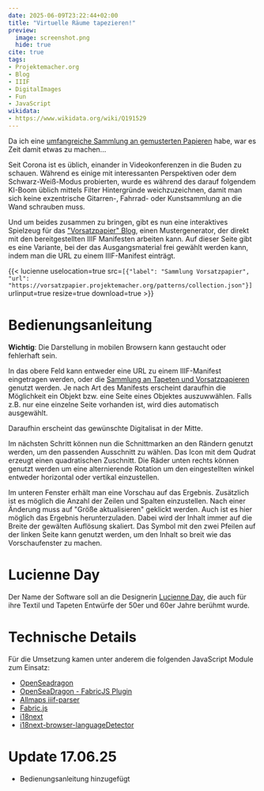 ```yaml
---
date: 2025-06-09T23:22:44+02:00
title: "Virtuelle Räume tapezieren!"
preview:
  image: screenshot.png
  hide: true
cite: true
tags:
- Projektemacher.org
- Blog
- IIIF
- DigitalImages
- Fun
- JavaScript
wikidata:
- https://www.wikidata.org/wiki/Q191529
---
```


Da ich eine [umfangreiche Sammlung an gemusterten Papieren](https://vorsatzpapier.projektemacher.org/patterns/) habe, war es Zeit damit etwas zu machen...

<!--more-->
Seit Corona ist es üblich, einander in Videokonferenzen in die Buden zu schauen. Während es einige mit interessanten Perspektiven oder dem Schwarz-Weiß-Modus probierten, wurde es während des darauf folgendem KI-Boom üblich mittels Filter Hintergründe weichzuzeichnen, damit man sich keine exzentrische Gitarren-, Fahrrad- oder Kunstsammlung an die Wand schrauben muss.

Und um beides zusammen zu bringen, gibt es nun eine interaktives Spielzeug für das ["Vorsatzpapier" Blog](https://vorsatzpapier.projektemacher.org/generator/), einen Mustergenerator, der direkt mit den bereitgestellten IIIF Manifesten arbeiten kann. Auf dieser Seite gibt es eine Variante, bei der das Ausgangsmaterial frei gewählt werden kann, indem man die URL zu einem IIIF-Manifest einträgt.

{{< lucienne uselocation=true src=`[{"label": "Sammlung Vorsatzpapier", "url": "https://vorsatzpapier.projektemacher.org/patterns/collection.json"}]` urlinput=true resize=true download=true >}}

# Bedienungsanleitung

**Wichtig**: Die Darstellung in mobilen Browsern kann gestaucht oder fehlerhaft sein.

In das obere Feld kann entweder eine URL zu einem IIIF-Manifest eingetragen werden, oder die [Sammlung an Tapeten und Vorsatzpapieren](https://vorsatzpapier.projektemacher.org/patterns/) genutzt werden. Je nach Art des Manifests erscheint daraufhin die Möglichkeit ein Objekt bzw. eine Seite eines Objektes auszuwwählen. Falls z.B. nur eine einzelne Seite vorhanden ist, wird dies automatisch ausgewählt.

Daraufhin erscheint das gewünschte Digitalisat in der Mitte.

Im nächsten Schritt können nun die Schnittmarken an den Rändern genutzt werden, um den passenden Ausschnitt zu wählen. Das Icon mit dem Qudrat erzeugt einen quadratischen Zuschnitt. Die Räder unten rechts können genutzt werden um eine alternierende Rotation um den eingestellten winkel entweder horizontal oder vertikal einzustellen.

Im unteren Fenster erhält man eine Vorschau auf das Ergebnis. Zusätzlich ist es möglich die Anzahl der Zeilen und Spalten einzustellen. Nach einer Änderung muss auf "Größe aktualisieren" geklickt werden. Auch ist es hier möglich das Ergebnis herunterzuladen. Dabei wird der Inhalt immer auf die Breite der gewälten Auflösung skaliert. Das Symbol mit den zwei Pfeilen auf der linken Seite kann genutzt werden, um den Inhalt so breit wie das Vorschaufenster zu machen.

# Lucienne Day

Der Name der Software soll an die Designerin [Lucienne Day](https://de.wikipedia.org/wiki/Lucienne_Day), die auch für ihre Textil und Tapeten Entwürfe der 50er und 60er Jahre berühmt wurde.

# Technische Details

Für die Umsetzung kamen unter anderem die folgenden JavaScript Module zum Einsatz:
* [OpenSeadragon](https://openseadragon.github.io/)
* [OpenSeaDragon - FabricJS Plugin](https://github.com/brunoocastro/openseadragon-fabric)
* [Allmaps iiif-parser](https://allmaps.org/)
* [Fabric.js](https://fabricjs.com/)
* [i18next](https://www.i18next.com/)
* [i18next-browser-languageDetector](https://github.com/i18next/i18next-browser-languageDetector)

# Update 17.06.25

* Bedienungsanleitung hinzugefügt

